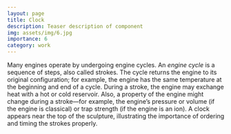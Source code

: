 ```yaml
---
layout: page
title: Clock
description: Teaser description of component
img: assets/img/6.jpg
importance: 6
category: work
---
```


Many engines operate by undergoing engine cycles. An _engine cycle_ is a sequence of steps, also called strokes. The cycle returns the engine to its original configuration; for example, the engine has the same temperature at the beginning and end of a cycle. During a stroke, the engine may exchange heat with a hot or cold reservoir. Also, a property of the engine might change during a stroke—for example, the engine’s pressure or volume (if the engine is classical) or trap strength (if the engine is an ion). A clock appears near the top of the sculpture, illustrating the importance of ordering and timing the strokes properly.
